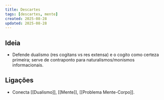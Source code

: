 ```yaml
---
title: Descartes
tags: [descartes, mente]
created: 2025-08-28
updated: 2025-08-28
---
```


## Ideia
- Defende dualismo (res cogitans vs res extensa) e o cogito como certeza primeira; serve de contraponto para naturalismos/monismos informacionais.

## Ligações
- Conecta [[Dualismo]], [[Mente]], [[Problema Mente-Corpo]].
